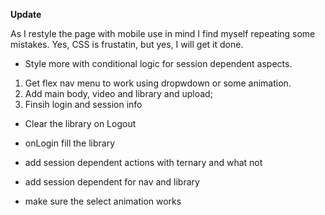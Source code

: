 **Update**

As I restyle the page with mobile use in mind I find myself repeating some mistakes. Yes, CSS is frustatin, but yes, I will get it done.

- Style more with conditional logic for session dependent aspects.

1. Get flex nav menu to work using dropwdown or some animation.
2. Add main body, video and library and upload;
3. Finsih login and session info

- Clear the library on Logout
- onLogin fill the library
- add session dependent actions with ternary and what not
- add session dependent for nav and library

- make sure the select animation works
